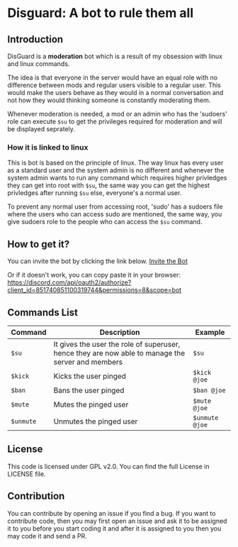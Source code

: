 # Disguard: A bot to rule them all

## Introduction

DisGuard is a **moderation** bot which is a result of my obsession with linux and linux commands.

The idea is that everyone in the server would have an equal role with no difference between mods and regular users visible to a regular user. This would make the users behave as they would in a normal conversation and not how they would thinking someone is constantly moderating them.

Whenever moderation is needed, a mod or an admin who has the 'sudoers' role can execute `$su` to get the privileges required for moderation and will be displayed seprately.

### How it is linked to linux

This is bot is based on the principle of linux. The way linux has every user as a standard user and the system admin is no different and whenever the system admin wants to run any command which requires higher privledges they can get into root with `$su`, the same way you can get the highest privledges after running `$su` else, everyone's a normal user.

To prevent any normal user from accessing root, 'sudo' has a sudoers file where the users who can access sudo are mentioned, the same way, you give sudoers role to the people who can access the `$su` command.

## How to get it?

You can invite the bot by clicking the link below.
[Invite the Bot](https://discord.com/api/oauth2/authorize?client_id=851740851100319744&permissions=8&scope=bot)

Or if it doesn't work, you can copy paste it in your browser: https://discord.com/api/oauth2/authorize?client_id=851740851100319744&permissions=8&scope=bot

## Commands List

| Command   | Description                                                                                       | Example        |
| --------- | ------------------------------------------------------------------------------------------------- | -------------- |
| `$su`     | It gives the user the role of superuser, hence they are now able to manage the server and members | `$su`          |
| `$kick`   | Kicks the user pinged                                                                             | `$kick @joe`   |
| `$ban`    | Bans the user pinged                                                                              | `$ban @joe`    |
| `$mute`   | Mutes the pinged user                                                                             | `$mute @joe`   |
| `$unmute` | Unmutes the pinged user                                                                           | `$unmute @joe` |

## License

This code is licensed under GPL v2.0. You can find the full License in LICENSE file.

## Contribution

You can contribute by opening an issue if you find a bug. If you want to contribute code, then you may first open an issue and ask it to be assigned it to you before you start coding it and after it is assigned to you then you may code it and send a PR.
